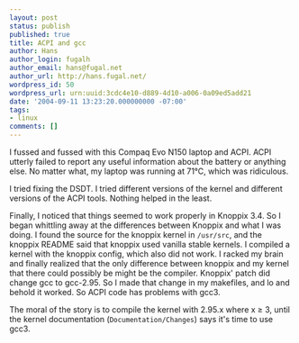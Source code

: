 ```yaml
---
layout: post
status: publish
published: true
title: ACPI and gcc
author: Hans
author_login: fugalh
author_email: hans@fugal.net
author_url: http://hans.fugal.net/
wordpress_id: 50
wordpress_url: urn:uuid:3cdc4e10-d889-4d10-a006-0a09ed5add21
date: '2004-09-11 13:23:20.000000000 -07:00'
tags:
- linux
comments: []
---
```

<p>I fussed and fussed with this Compaq Evo N150 laptop and ACPI. ACPI utterly
failed to report any useful information about the battery or anything else. No
matter what, my laptop was running at 71&deg;C, which was ridiculous.</p>

<p>I tried fixing the DSDT. I tried different versions of the kernel and different
versions of the ACPI tools. Nothing helped in the least.</p>

<p>Finally, I noticed that things seemed to work properly in Knoppix 3.4. So I
began whittling away at the differences between Knoppix and what I was doing. I
found the source for the knoppix kernel in <code>/usr/src</code>, and the knoppix README
said that knoppix used vanilla stable kernels. I compiled a
kernel with the knoppix config, which also did not work. I racked my brain and
finally realized that the only difference between knoppix and my kernel that
there could possibly be might be the compiler. Knoppix' patch did change gcc to
gcc-2.95. So I made that change in my makefiles, and lo and behold it worked.
So ACPI code has problems with gcc3.</p>

<p>The moral of the story is to compile the kernel with 2.95.x where x &ge; 3, until
the kernel documentation (<code>Documentation/Changes</code>) says it's time to use gcc3.</p>
